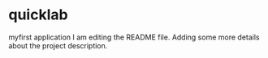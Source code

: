 # quicklab
myfirst application
I am editing the README file. Adding some more details about the project description.
